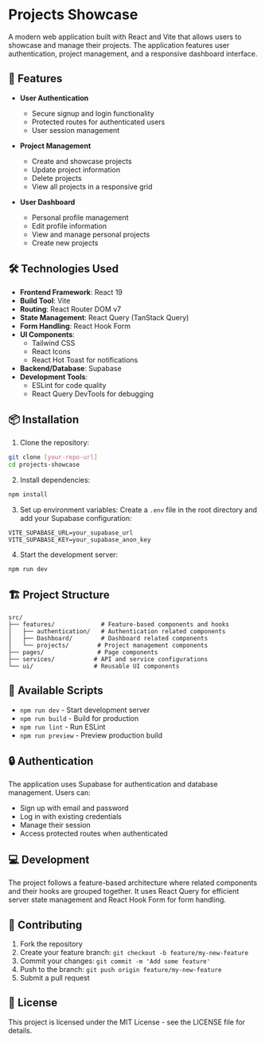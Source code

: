 # Projects Showcase

A modern web application built with React and Vite that allows users to showcase and manage their projects. The application features user authentication, project management, and a responsive dashboard interface.

## 🚀 Features

- **User Authentication**
  - Secure signup and login functionality
  - Protected routes for authenticated users
  - User session management

- **Project Management**
  - Create and showcase projects
  - Update project information
  - Delete projects
  - View all projects in a responsive grid

- **User Dashboard**
  - Personal profile management
  - Edit profile information
  - View and manage personal projects
  - Create new projects

## 🛠️ Technologies Used

- **Frontend Framework**: React 19
- **Build Tool**: Vite
- **Routing**: React Router DOM v7
- **State Management**: React Query (TanStack Query)
- **Form Handling**: React Hook Form
- **UI Components**:
  - Tailwind CSS
  - React Icons
  - React Hot Toast for notifications
- **Backend/Database**: Supabase
- **Development Tools**:
  - ESLint for code quality
  - React Query DevTools for debugging

## 📦 Installation

1. Clone the repository:

```bash
git clone [your-repo-url]
cd projects-showcase
```

2. Install dependencies:

```bash
npm install
```

3. Set up environment variables:
   Create a `.env` file in the root directory and add your Supabase configuration:

```env
VITE_SUPABASE_URL=your_supabase_url
VITE_SUPABASE_KEY=your_supabase_anon_key
```

4. Start the development server:

```bash
npm run dev
```

## 🏗️ Project Structure

```
src/
├── features/             # Feature-based components and hooks
│   ├── authentication/   # Authentication related components
│   ├── Dashboard/        # Dashboard related components
│   └── projects/        # Project management components
├── pages/               # Page components
├── services/           # API and service configurations
└── ui/                 # Reusable UI components
```

## 📝 Available Scripts

- `npm run dev` - Start development server
- `npm run build` - Build for production
- `npm run lint` - Run ESLint
- `npm run preview` - Preview production build

## 🔒 Authentication

The application uses Supabase for authentication and database management. Users can:

- Sign up with email and password
- Log in with existing credentials
- Manage their session
- Access protected routes when authenticated

## 💻 Development

The project follows a feature-based architecture where related components and their hooks are grouped together. It uses React Query for efficient server state management and React Hook Form for form handling.

## 🚥 Contributing

1. Fork the repository
2. Create your feature branch: `git checkout -b feature/my-new-feature`
3. Commit your changes: `git commit -m 'Add some feature'`
4. Push to the branch: `git push origin feature/my-new-feature`
5. Submit a pull request

## 📄 License

This project is licensed under the MIT License - see the LICENSE file for details.
